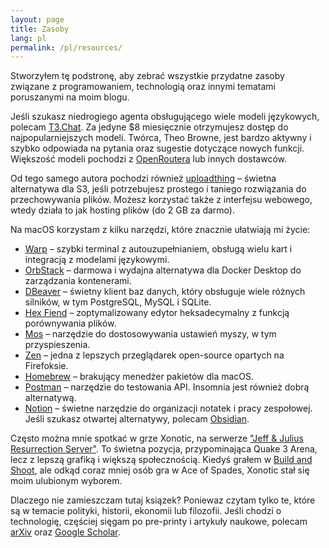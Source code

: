 ```yaml
---
layout: page
title: Zasoby
lang: pl
permalink: /pl/resources/
---
```


Stworzyłem tę podstronę, aby zebrać wszystkie przydatne zasoby związane z programowaniem, technologią oraz innymi tematami poruszanymi na moim blogu.

Jeśli szukasz niedrogiego agenta obsługującego wiele modeli językowych, polecam [T3.Chat](https://t3.chat). Za jedyne $8 miesięcznie otrzymujesz dostęp do najpopularniejszych modeli. Twórca, Theo Browne, jest bardzo aktywny i szybko odpowiada na pytania oraz sugestie dotyczące nowych funkcji. Większość modeli pochodzi z [OpenRoutera](https://openrouter.ai/) lub innych dostawców.

Od tego samego autora pochodzi również [uploadthing](https://uploadthing.com/) – świetna alternatywa dla S3, jeśli potrzebujesz prostego i taniego rozwiązania do przechowywania plików. Możesz korzystać także z interfejsu webowego, wtedy działa to jak hosting plików (do 2 GB za darmo).

Na macOS korzystam z kilku narzędzi, które znacznie ułatwiają mi życie:
- [Warp](https://warp.dev/) – szybki terminal z autouzupełnianiem, obsługą wielu kart i integracją z modelami językowymi.
- [OrbStack](https://orbstack.dev/) – darmowa i wydajna alternatywa dla Docker Desktop do zarządzania kontenerami.
- [DBeaver](https://dbeaver.io/) – świetny klient baz danych, który obsługuje wiele różnych silników, w tym PostgreSQL, MySQL i SQLite.
- [Hex Fiend](https://hexfiend.com/) – zoptymalizowany edytor heksadecymalny z funkcją porównywania plików.
- [Mos](https://mos.caldis.me/) – narzędzie do dostosowywania ustawień myszy, w tym przyspieszenia.
- [Zen](https://zen-browser.app/) – jedna z lepszych przeglądarek open-source opartych na Firefoksie.
- [Homebrew](https://brew.sh/) – brakujący menedżer pakietów dla macOS.
- [Postman](https://www.postman.com/) – narzędzie do testowania API. Insomnia jest również dobrą alternatywą.
- [Notion](https://www.notion.so/) – świetne narzędzie do organizacji notatek i pracy zespołowej. Jeśli szukasz otwartej alternatywy, polecam [Obsidian](https://obsidian.md/).

Często można mnie spotkać w grze Xonotic, na serwerze ["Jeff & Julius
Resurrection Server"](http://145.239.66.73/resurrection.html). To świetna pozycja, przypominająca Quake 3 Arena, lecz z lepszą grafiką i większą społecznością. Kiedyś grałem w [Build and Shoot](https://www.buildandshoot.com/), ale odkąd coraz mniej osób gra w Ace of Spades, Xonotic stał się moim ulubionym wyborem.

Dlaczego nie zamieszczam tutaj ksiązek? Poniewaz czytam tylko te, które są w temacie polityki, historii, ekonomii lub filozofii. Jeśli chodzi o technologię, częściej sięgam po pre-printy i artykuły naukowe, polecam [arXiv](https://arxiv.org/) oraz [Google Scholar](https://scholar.google.com/).